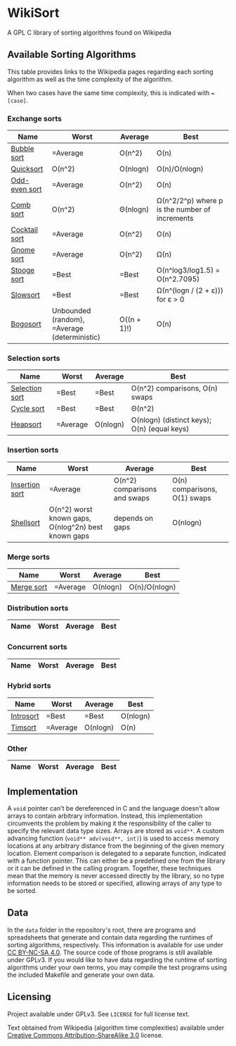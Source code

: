 # WikiSort
A GPL C library of sorting algorithms found on Wikipedia

## Available Sorting Algorithms

This table provides links to the Wikipedia pages regarding each sorting algorithm as well as the time complexity of the algorithm.

When two cases have the same time complexity, this is indicated with `=[case]`.

### Exchange sorts
| Name | Worst | Average | Best |
| --- | --- | --- | --- |
| [Bubble sort](https://en.wikipedia.org/wiki/Bubble_sort) | =Average | O(n^2) | O(n) |
| [Quicksort](https://en.wikipedia.org/wiki/Quicksort) | O(n^2) | O(nlogn) | O(n)/O(nlogn) |
| [Odd-even sort](https://en.wikipedia.org/wiki/Odd%E2%80%93even_sort) | =Average | O(n^2) | O(n) |
| [Comb sort](https://en.wikipedia.org/wiki/Comb_sort) | O(n^2) | Θ(nlogn) | Ω(n^2/2^p) where p is the number of increments |
| [Cocktail sort](https://en.wikipedia.org/wiki/Cocktail_shaker_sort) | =Average | O(n^2) | O(n) |
| [Gnome sort](https://en.wikipedia.org/wiki/Gnome_sort) | =Average | O(n^2) | Ω(n) |
| [Stooge sort](https://en.wikipedia.org/wiki/Stooge_sort) | =Best | =Best | O(n^log3/log1.5) = O(n^2.7095) |
| [Slowsort](https://en.wikipedia.org/wiki/Slowsort) | =Best | =Best | Ω(n^(logn / (2 + ε))) for ε > 0 |
| [Bogosort](https://en.wikipedia.org/wiki/Bogosort) | Unbounded (random), =Average (deterministic) | O((n + 1)!) | O(n) |

### Selection sorts
| Name | Worst | Average | Best |
| --- | --- | --- | --- |
| [Selection sort](https://en.wikipedia.org/wiki/Selection_sort) | =Best | =Best | O(n^2) comparisons, O(n) swaps |
| [Cycle sort](https://en.wikipedia.org/wiki/Cycle_sort) | =Best | =Best | Θ(n^2) |
| [Heapsort](https://en.wikipedia.org/wiki/Heapsort) | =Average | O(nlogn) | O(nlogn) (distinct keys); O(n) (equal keys) |

### Insertion sorts
| Name | Worst | Average | Best |
| --- | --- | --- | --- |
| [Insertion sort](https://en.wikipedia.org/wiki/Insertion_sort) | =Average | O(n^2) comparisons and swaps | O(n) comparisons, O(1) swaps |
| [Shellsort](https://en.wikipedia.org/wiki/Shellsort) | O(n^2) worst known gaps, O(nlog^2n) best known gaps | depends on gaps | O(nlogn)

### Merge sorts
| Name | Worst | Average | Best |
| --- | --- | --- | --- |
| [Merge sort](https://en.wikipedia.org/wiki/Merge_sort) | =Average | O(nlogn) | O(n)/O(nlogn) |

### Distribution sorts
| Name | Worst | Average | Best |
| --- | --- | --- | --- |

### Concurrent sorts
| Name | Worst | Average | Best |
| --- | --- | --- | --- |

### Hybrid sorts
| Name | Worst | Average | Best |
| --- | --- | --- | --- |
| [Introsort](https://en.wikipedia.org/wiki/Introsort) | =Best | =Best | O(nlogn) |
| [Timsort](https://en.wikipedia.org/wiki/Timsort) | =Average | O(nlogn) | O(n) |

### Other
| Name | Worst | Average | Best |
| --- | --- | --- | --- |

## Implementation

A `void` pointer can't be dereferenced in C and the language doesn't allow arrays to contain arbitrary information. Instead, this implementation circumvents the problem by making it the responsibility of the caller to specify the relevant data type sizes. Arrays are stored as `void**`. A custom advancing function (`void** adv(void**, int)`) is used to access memory locations at any arbitrary distance from the beginning of the given memory location. Element comparison is delegated to a separate function, indicated with a function pointer. This can either be a predefined one from the library or it can be defined in the calling program. Together, these techniques mean that the memory is never accessed directly by the library, so no type information needs to be stored or specified, allowing arrays of any type to be sorted.

## Data

In the `data` folder in the repository's root, there are programs and spreadsheets that generate and contain data regarding the runtimes of sorting algorithms, respectively. This information is available for use under [CC BY-NC-SA 4.0](https://creativecommons.org/licenses/by-nc-sa/4.0/). The source code of those programs is still available under GPLv3. If you would like to have data regarding the runtime of sorting algorithms under your own terms, you may compile the test programs using the included Makefile and generate your own data.

## Licensing

Project available under GPLv3. See `LICENSE` for full license text.

Text obtained from Wikipedia (algorithm time complexities) available under [Creative Commons Attribution-ShareAlike 3.0](https://en.wikipedia.org/wiki/Wikipedia:Text_of_Creative_Commons_Attribution-ShareAlike_3.0_Unported_License) license.
